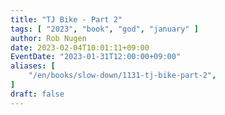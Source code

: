 ```yaml
---
title: "TJ Bike - Part 2"
tags: [ "2023", "book", "god", "january" ]
author: Rob Nugen
date: 2023-02-04T10:01:11+09:00
EventDate: "2023-01-31T12:00:00+09:00"
aliases: [
    "/en/books/slow-down/1131-tj-bike-part-2",
]
draft: false
---
```


<img
src=""
alt=""
class="title" />


